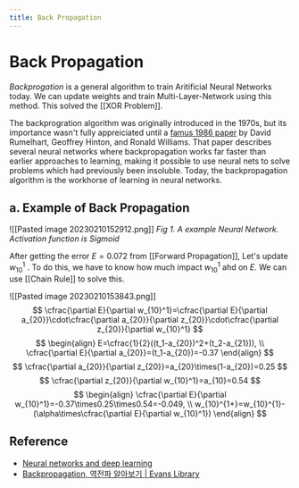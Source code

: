 ```yaml
---
title: Back Propagation
---
```


# Back Propagation

*Backprogation* is a general algorithm to train Aritificial Neural Networks today. We can update weights and train Multi-Layer-Network using this method. This solved the [[XOR Problem]].

The backprogration algorithm was originally introduced in the 1970s, but its importance wasn't fully appreiciated until a [famus 1986 paper](http://neuralnetworksanddeeplearning.com/chap2.html) by David Rumelhart, Geoffrey Hinton, and Ronald Williams. That paper describes several neural networks where backpropagation works far faster than earlier approaches to learning, making it possible to use neural nets to solve problems which had previously been insoluble. Today, the backpropagation algorithm is the workhorse of learning in neural networks.

## a. Example of Back Propagation

![[Pasted image 20230210152912.png]]
*Fig 1. A example Neural Network. Activation function is Sigmoid*

After getting the error $E=0.072$ from [[Forward Propagation]], Let's  update $w_{10}^1$ . To do this, we have to know how much impact $w_{10}^1$ ahd on $E$. We can use [[Chain Rule]] to solve this.

![[Pasted image 20230210153843.png]]
$$
\cfrac{\partial E}{\partial w_{10}^1}=\cfrac{\partial E}{\partial a_{20}}\cdot\cfrac{\partial a_{20}}{\partial z_{20}}\cdot\cfrac{\partial z_{20}}{\partial w_{10}^1}
$$
$$
\begin{align}
E=\cfrac{1}{2}((t_1-a_{20})^2+(t_2-a_{21})), \\
\cfrac{\partial E}{\partial a_{20}}=(t_1-a_{20})=-0.37
\end{align}
$$
$$
\cfrac{\partial a_{20}}{\partial z_{20}}=a_{20}\times(1-a_{20})=0.25
$$
$$
\cfrac{\partial z_{20}}{\partial w_{10}^1}=a_{10}=0.54
$$
$$
\begin{align}
\cfrac{\partial E}{\partial w_{10}^1}=-0.37\times0.25\times0.54=-0.049, \\
w_{10}^{1+}=w_{10}^{1}-(\alpha\times\cfrac{\partial E}{\partial w_{10}^1})
\end{align}
$$

## Reference
- [Neural networks and deep learning](http://neuralnetworksanddeeplearning.com/chap2.html)
- [Backpropagation, 역전파 알아보기 | Evans Library](https://evan-moon.github.io/2018/07/19/deep-learning-backpropagation/)

